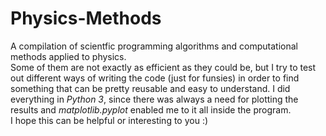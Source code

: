 # Physics-Methods
A compilation of scientfic programming algorithms and computational methods applied to physics. <br/>
Some of them are not exactly as efficient as they could be, but I try to test out different ways of writing the code (just for funsies) in order to find something that can be pretty reusable and easy to understand. I did everything in _Python 3_, since there was always a need for plotting the results and _matplotlib.pyplot_ enabled me to it all inside the program. <br/>
I hope this can be helpful or interesting to you :)
